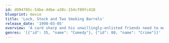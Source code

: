 ```yaml
---
id: d994785c-54be-44be-a30c-154cf09fc418
blueprint: movie
title: 'Lock, Stock and Two Smoking Barrels'
release_date: '1998-03-05'
overview: 'A card sharp and his unwillingly-enlisted friends need to make a lot of cash quick after losing a sketchy poker match. To do this they decide to pull a heist on a small-time gang who happen to be operating out of the flat next door.'
genres: '[{"id": 35, "name": "Comedy"}, {"id": 80, "name": "Crime"}]'
---
```

